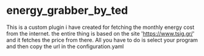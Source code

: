 # energy_grabber_by_ted
This is a custom plugin i have created for fetching the monthly energy cost from the internet. the entire thing is based on the site 'https://www.tsig.gr/' and it fetches the price from there. All you have to do is select your program and then copy the url in the configuration.yaml
